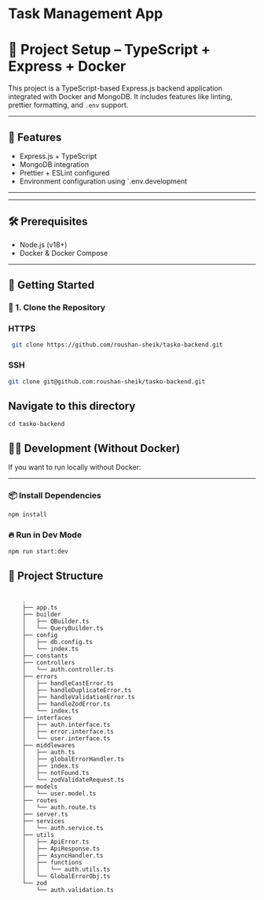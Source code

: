 # Task Management App

# 🚀 Project Setup – TypeScript + Express + Docker

This project is a TypeScript-based Express.js backend application integrated with Docker and MongoDB. It includes features like linting, prettier formatting, and `.env` support.

---

## 🧾 Features

- Express.js + TypeScript
- MongoDB integration
- Prettier + ESLint configured
- Environment configuration using `.env.development

---

---

## 🛠️ Prerequisites

- Node.js (v18+)
- Docker & Docker Compose

---

## 🚦 Getting Started

### 🔁 1. Clone the Repository

### HTTPS

```bash
 git clone https://github.com/roushan-sheik/tasko-backend.git
```

### SSH

```bash
git clone git@github.com:roushan-sheik/tasko-backend.git

```

## Navigate to this directory

```
cd tasko-backend
```

## 👨‍💻 Development (Without Docker)

If you want to run locally without Docker:

---

### 📦 Install Dependencies

```bash
npm install
```

### 🔥 Run in Dev Mode

```bash
npm run start:dev
```

## 📁 Project Structure

```

    .
    ├── app.ts
    ├── builder
    │   ├── QBuilder.ts
    │   └── QueryBuilder.ts
    ├── config
    │   ├── db.config.ts
    │   └── index.ts
    ├── constants
    ├── controllers
    │   └── auth.controller.ts
    ├── errors
    │   ├── handleCastError.ts
    │   ├── handleDuplicateError.ts
    │   ├── handleValidationError.ts
    │   ├── handleZodError.ts
    │   └── index.ts
    ├── interfaces
    │   ├── auth.interface.ts
    │   ├── error.interface.ts
    │   └── user.interface.ts
    ├── middlewares
    │   ├── auth.ts
    │   ├── globalErrorHandler.ts
    │   ├── index.ts
    │   ├── notFound.ts
    │   └── zodValidateRequest.ts
    ├── models
    │   └── user.model.ts
    ├── routes
    │   └── auth.route.ts
    ├── server.ts
    ├── services
    │   └── auth.service.ts
    ├── utils
    │   ├── ApiError.ts
    │   ├── ApiResponse.ts
    │   ├── AsyncHandler.ts
    │   ├── functions
    │   │   └── auth.utils.ts
    │   └── GlobalErrorObj.ts
    └── zod
        └── auth.validation.ts

```
